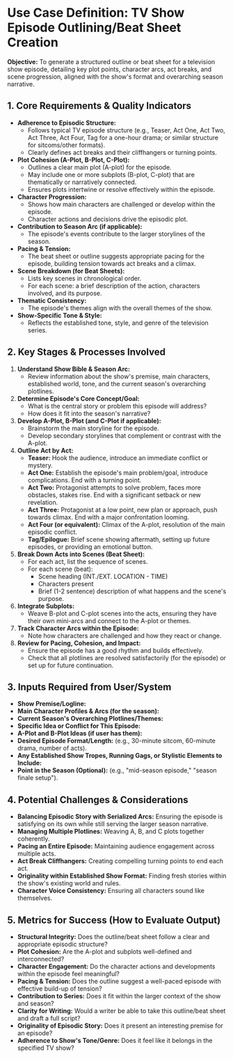 # Use Case Definition: TV Show Episode Outlining/Beat Sheet Creation

**Objective:** To generate a structured outline or beat sheet for a television show episode, detailing key plot points, character arcs, act breaks, and scene progression, aligned with the show's format and overarching season narrative.

## 1. Core Requirements & Quality Indicators

*   **Adherence to Episodic Structure:**
    *   Follows typical TV episode structure (e.g., Teaser, Act One, Act Two, Act Three, Act Four, Tag for a one-hour drama; or similar structure for sitcoms/other formats).
    *   Clearly defines act breaks and their cliffhangers or turning points.
*   **Plot Cohesion (A-Plot, B-Plot, C-Plot):**
    *   Outlines a clear main plot (A-plot) for the episode.
    *   May include one or more subplots (B-plot, C-plot) that are thematically or narratively connected.
    *   Ensures plots intertwine or resolve effectively within the episode.
*   **Character Progression:**
    *   Shows how main characters are challenged or develop within the episode.
    *   Character actions and decisions drive the episodic plot.
*   **Contribution to Season Arc (if applicable):**
    *   The episode's events contribute to the larger storylines of the season.
*   **Pacing & Tension:**
    *   The beat sheet or outline suggests appropriate pacing for the episode, building tension towards act breaks and a climax.
*   **Scene Breakdown (for Beat Sheets):**
    *   Lists key scenes in chronological order.
    *   For each scene: a brief description of the action, characters involved, and its purpose.
*   **Thematic Consistency:**
    *   The episode's themes align with the overall themes of the show.
*   **Show-Specific Tone & Style:**
    *   Reflects the established tone, style, and genre of the television series.

## 2. Key Stages & Processes Involved

1.  **Understand Show Bible & Season Arc:**
    *   Review information about the show's premise, main characters, established world, tone, and the current season's overarching plotlines.
2.  **Determine Episode's Core Concept/Goal:**
    *   What is the central story or problem this episode will address?
    *   How does it fit into the season's narrative?
3.  **Develop A-Plot, B-Plot (and C-Plot if applicable):**
    *   Brainstorm the main storyline for the episode.
    *   Develop secondary storylines that complement or contrast with the A-plot.
4.  **Outline Act by Act:**
    *   **Teaser:** Hook the audience, introduce an immediate conflict or mystery.
    *   **Act One:** Establish the episode's main problem/goal, introduce complications. End with a turning point.
    *   **Act Two:** Protagonist attempts to solve problem, faces more obstacles, stakes rise. End with a significant setback or new revelation.
    *   **Act Three:** Protagonist at a low point, new plan or approach, push towards climax. End with a major confrontation looming.
    *   **Act Four (or equivalent):** Climax of the A-plot, resolution of the main episodic conflict.
    *   **Tag/Epilogue:** Brief scene showing aftermath, setting up future episodes, or providing an emotional button.
5.  **Break Down Acts into Scenes (Beat Sheet):**
    *   For each act, list the sequence of scenes.
    *   For each scene (beat):
        *   Scene heading (INT./EXT. LOCATION - TIME)
        *   Characters present
        *   Brief (1-2 sentence) description of what happens and the scene's purpose.
6.  **Integrate Subplots:**
    *   Weave B-plot and C-plot scenes into the acts, ensuring they have their own mini-arcs and connect to the A-plot or themes.
7.  **Track Character Arcs within the Episode:**
    *   Note how characters are challenged and how they react or change.
8.  **Review for Pacing, Cohesion, and Impact:**
    *   Ensure the episode has a good rhythm and builds effectively.
    *   Check that all plotlines are resolved satisfactorily (for the episode) or set up for future continuation.

## 3. Inputs Required from User/System

*   **Show Premise/Logline:**
*   **Main Character Profiles & Arcs (for the season):**
*   **Current Season's Overarching Plotlines/Themes:**
*   **Specific Idea or Conflict for This Episode:**
*   **A-Plot and B-Plot Ideas (if user has them):**
*   **Desired Episode Format/Length:** (e.g., 30-minute sitcom, 60-minute drama, number of acts).
*   **Any Established Show Tropes, Running Gags, or Stylistic Elements to Include:**
*   **Point in the Season (Optional):** (e.g., "mid-season episode," "season finale setup").

## 4. Potential Challenges & Considerations

*   **Balancing Episodic Story with Serialized Arcs:** Ensuring the episode is satisfying on its own while still serving the larger season narrative.
*   **Managing Multiple Plotlines:** Weaving A, B, and C plots together coherently.
*   **Pacing an Entire Episode:** Maintaining audience engagement across multiple acts.
*   **Act Break Cliffhangers:** Creating compelling turning points to end each act.
*   **Originality within Established Show Format:** Finding fresh stories within the show's existing world and rules.
*   **Character Voice Consistency:** Ensuring all characters sound like themselves.

## 5. Metrics for Success (How to Evaluate Output)

*   **Structural Integrity:** Does the outline/beat sheet follow a clear and appropriate episodic structure?
*   **Plot Cohesion:** Are the A-plot and subplots well-defined and interconnected?
*   **Character Engagement:** Do the character actions and developments within the episode feel meaningful?
*   **Pacing & Tension:** Does the outline suggest a well-paced episode with effective build-up of tension?
*   **Contribution to Series:** Does it fit within the larger context of the show and season?
*   **Clarity for Writing:** Would a writer be able to take this outline/beat sheet and draft a full script?
*   **Originality of Episodic Story:** Does it present an interesting premise for an episode?
*   **Adherence to Show's Tone/Genre:** Does it feel like it belongs in the specified TV show?

